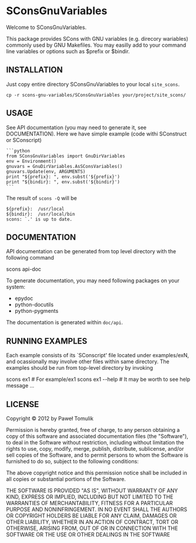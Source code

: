 SConsGnuVariables
=================

Welcome to SConsGnuVariables.

This package provides SCons with GNU variables (e.g. direcory wariables)
commonly used by GNU Makefiles. You may easilly add to your command line
variables or options such as $prefix or $bindir.

INSTALLATION
------------

Just copy entire directory SConsGnuVariables to your local ``site_scons``.

    cp -r scons-gnu-variables/SConsGnuVariables your/project/site_scons/

USAGE
-----

See API documentation (you may need to generate it, see DOCUMENTATION). Here
we have simple example (code withi SConstruct or SConscript)

    ```python
    from SConsGnuVariables import GnuDirVariables
    env = Environment()
    gnuvars = GnuDirVariables.AsSConsVariables()
    gnuvars.Update(env, ARGUMENTS)
    print "${prefix}: ", env.subst('${prefix}')
    print "${bindir}: ", env.subst('${bindir}')
    ``` 

The result of ``scons -Q`` will be

    ${prefix}:  /usr/local
    ${bindir}:  /usr/local/bin
    scons: `.' is up to date.


DOCUMENTATION
-------------

API documentation can be generated from top level directory with the following
command

  scons api-doc

To generate documentation, you may need following packages on your system:

  * epydoc
  * python-docutils
  * python-pygments

The documentation is generated within ``doc/api``.


RUNNING EXAMPLES
----------------

Each example consists of its `SConscript' file located under examples/exN,
and ocassionally may involve other files within same directory.
The examples should be run from top-level directory by invoking 
    
  scons ex1           # For example/ex1
  scons ex1 --help    # It may be worth to see help message
  ...
 
LICENSE
-------
Copyright &copy; 2012 by Paweł Tomulik

Permission is hereby granted, free of charge, to any person obtaining a copy
of this software and associated documentation files (the "Software"), to deal
in the Software without restriction, including without limitation the rights
to use, copy, modify, merge, publish, distribute, sublicense, and/or sell
copies of the Software, and to permit persons to whom the Software is
furnished to do so, subject to the following conditions:

The above copyright notice and this permission notice shall be included in all
copies or substantial portions of the Software.

THE SOFTWARE IS PROVIDED "AS IS", WITHOUT WARRANTY OF ANY KIND, EXPRESS OR
IMPLIED, INCLUDING BUT NOT LIMITED TO THE WARRANTIES OF MERCHANTABILITY,
FITNESS FOR A PARTICULAR PURPOSE AND NONINFRINGEMENT. IN NO EVENT SHALL THE
AUTHORS OR COPYRIGHT HOLDERS BE LIABLE FOR ANY CLAIM, DAMAGES OR OTHER
LIABILITY, WHETHER IN AN ACTION OF CONTRACT, TORT OR OTHERWISE, ARISING FROM,
OUT OF OR IN CONNECTION WITH THE SOFTWARE OR THE USE OR OTHER DEALINGS IN THE
SOFTWARE
